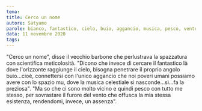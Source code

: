 ```yaml
---
tema:
title: Cerco un nome
autore: Satyamo
parole: bianco, fantastico, cielo, buio, aggancio, musica, pesco, vento
data: 11 novembre 2020
tags: 
---
```

"Cerco un nome", disse il vecchio barbone che perlustrava la spazzatura con scientifica meticolosità. "Dicono che invece di cercare il fantastico là dove l'orizzonte raggiunge il cielo, bisogna penetrare il proprio angolo buio...cioè, connettersi con l'unico aggancio che noi poveri umani possiamo avere con lo spazio mu, dove la musica celestiale si nasconde...sì...fa la preziosa".  "Ma so che ci sono molto vicino e quindi pesco con tutto me stesso, per sovrastare il furore del vento che offusca la mia stessa esistenza, rendendomi, invece,  un assenza".